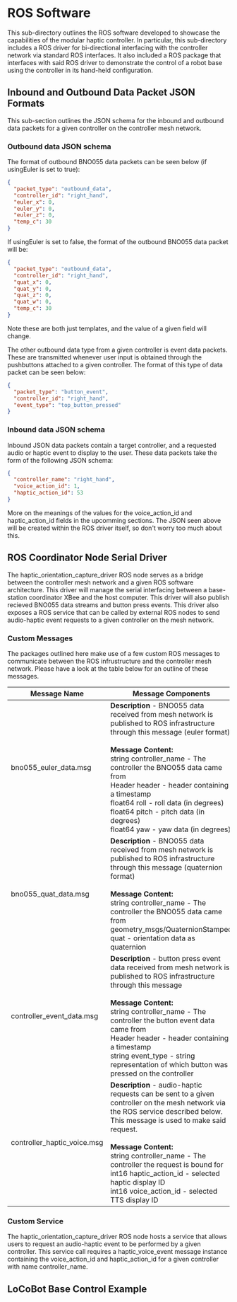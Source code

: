 # ROS Software
This sub-directory outlines the ROS software developed to showcase the capabilities of the modular haptic controller. In particular, this sub-directory includes a ROS driver for bi-directional interfacing with the controller network via standard ROS interfaces. It also included a ROS package that interfaces with said ROS driver to demonstrate the control of a robot base using the controller in its hand-held configuration. 

## Inbound and Outbound Data Packet JSON Formats
This sub-section outlines the JSON schema for the inbound and outbound data packets for a given controller on the controller mesh network.

### Outbound data JSON schema
The format of outbound BNO055 data packets can be seen below (if usingEuler is set to true):
```JSON
{
  "packet_type": "outbound_data",
  "controller_id": "right_hand",
  "euler_x": 0,
  "euler_y": 0,
  "euler_z": 0,
  "temp_c": 30
}
```

If usingEuler is set to false, the format of the outbound BNO055 data packet will be:
```JSON
{
  "packet_type": "outbound_data",
  "controller_id": "right_hand",
  "quat_x": 0,
  "quat_y": 0,
  "quat_z": 0,
  "quat_w": 0,
  "temp_c": 30
}
```

Note these are both just templates, and the value of a given field will change.

The other outbound data type from a given controller is event data packets. These are transmitted whenever user input is obtained through the pushbuttons attached to a given controller. The format of this type of data packet can be seen below:
```JSON
{
  "packet_type": "button_event",
  "controller_id": "right_hand",
  "event_type": "top_button_pressed"
}
```

### Inbound data JSON schema
Inbound JSON data packets contain a target controller, and a requested audio or haptic event to display to the user. These data packets take the form of the following JSON schema:

```JSON
{
  "controller_name": "right_hand",
  "voice_action_id": 1,
  "haptic_action_id": 53
}
```

More on the meanings of the values for the voice\_action\_id and haptic\_action\_id fields in the upcomming sections. The JSON seen above will be created within the ROS driver itself, so don't worry too much about this.

## ROS Coordinator Node Serial Driver
The haptic\_orientation\_capture\_driver ROS node serves as a bridge between the controller mesh network and a given ROS software architecture. This driver will manage the serial interfacing between a base-station coordinator XBee and the host computer. This driver will also publish recieved BNO055 data streams and button press events. This driver also exposes a ROS service that can be called by external ROS nodes to send audio-haptic event requests to a given controller on the mesh network. 

### Custom Messages
The packages outlined here make use of a few custom ROS messages to communicate between the ROS infrustructure and the controller mesh network. Please have a look at the table below for an outline of these messages.

| Message Name                | Message Components                                                                                                                                                                                                                                                                                                                                                                                             |
|-----------------------------|----------------------------------------------------------------------------------------------------------------------------------------------------------------------------------------------------------------------------------------------------------------------------------------------------------------------------------------------------------------------------------------------------------------|
| bno055_euler_data.msg       | **Description** - BNO055 data received from mesh network is published to ROS infrastructure through this message (euler format) <br><br>**Message Content:**<br>string controller\_name - The controller the BNO055 data came from<br>Header header - header containing a timestamp<br>float64 roll - roll data (in degrees)<br>float64 pitch - pitch data (in degrees)<br>float64 yaw - yaw data (in degrees) |
| bno055_quat_data.msg        | **Description** - BNO055 data received from mesh network is published to ROS infrastructure through this message (quaternion format)<br><br>**Message Content:**<br>string controller\_name - The controller the BNO055 data came from<br>geometry_msgs/QuaternionStamped quat - orientation data as quaternion                                                                                                |
| controller_event_data.msg   | **Description** - button press event data received from mesh network is published to ROS infrastructure through this message<br><br>**Message Content:**<br>string controller\_name - The controller the button event data came from<br>Header header - header containing a timestamp<br>string event_type - string representation of which button was pressed on the controller                               |
| controller_haptic_voice.msg | **Description** - audio-haptic requests can be sent to a given controller on the mesh network via the ROS service described below. <br>This message is used to make said request.<br><br>**Message Content:**<br>string controller\_name - The controller the request is bound for<br>int16 haptic_action_id - selected haptic display ID<br>int16 voice_action_id - selected TTS display ID                   |

### Custom Service
The haptic\_orientation\_capture\_driver ROS node hosts a service that allows users to request an audio-haptic event to be performed by a given controller. This service call requires a haptic\_voice\_event message instance containing the voice\_action\_id and haptic\_action\_id for a given controller with name controller\_name.

## LoCoBot Base Control Example
